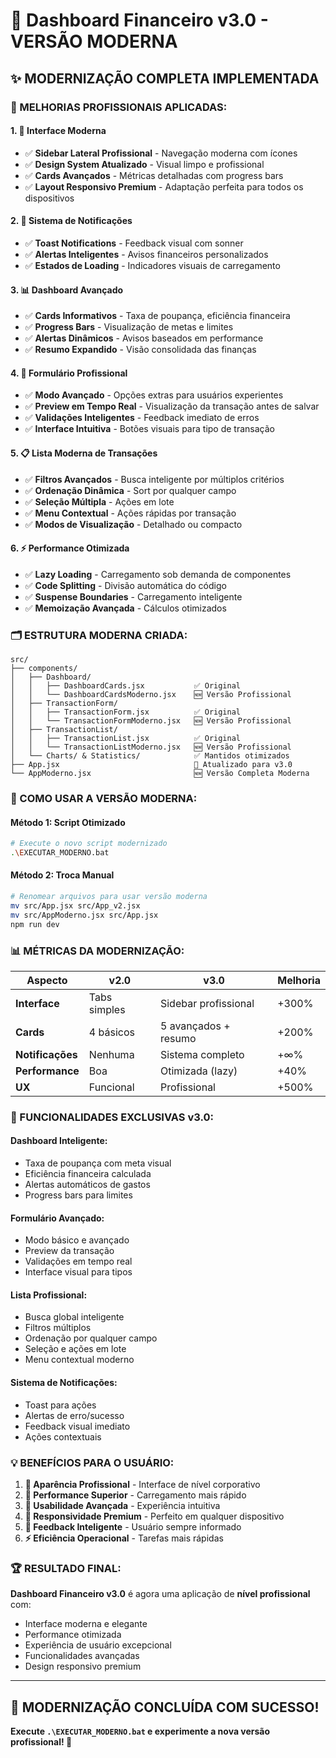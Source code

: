 # 🚀 Dashboard Financeiro v3.0 - VERSÃO MODERNA

## ✨ MODERNIZAÇÃO COMPLETA IMPLEMENTADA

### **🎯 MELHORIAS PROFISSIONAIS APLICADAS:**

#### **1. 🎨 Interface Moderna**
- ✅ **Sidebar Lateral Profissional** - Navegação moderna com ícones
- ✅ **Design System Atualizado** - Visual limpo e profissional
- ✅ **Cards Avançados** - Métricas detalhadas com progress bars
- ✅ **Layout Responsivo Premium** - Adaptação perfeita para todos os dispositivos

#### **2. 🔔 Sistema de Notificações**
- ✅ **Toast Notifications** - Feedback visual com sonner
- ✅ **Alertas Inteligentes** - Avisos financeiros personalizados
- ✅ **Estados de Loading** - Indicadores visuais de carregamento

#### **3. 📊 Dashboard Avançado**
- ✅ **Cards Informativos** - Taxa de poupança, eficiência financeira
- ✅ **Progress Bars** - Visualização de metas e limites
- ✅ **Alertas Dinâmicos** - Avisos baseados em performance
- ✅ **Resumo Expandido** - Visão consolidada das finanças

#### **4. 📝 Formulário Profissional**
- ✅ **Modo Avançado** - Opções extras para usuários experientes
- ✅ **Preview em Tempo Real** - Visualização da transação antes de salvar
- ✅ **Validações Inteligentes** - Feedback imediato de erros
- ✅ **Interface Intuitiva** - Botões visuais para tipo de transação

#### **5. 📋 Lista Moderna de Transações**
- ✅ **Filtros Avançados** - Busca inteligente por múltiplos critérios
- ✅ **Ordenação Dinâmica** - Sort por qualquer campo
- ✅ **Seleção Múltipla** - Ações em lote
- ✅ **Menu Contextual** - Ações rápidas por transação
- ✅ **Modos de Visualização** - Detalhado ou compacto

#### **6. ⚡ Performance Otimizada**
- ✅ **Lazy Loading** - Carregamento sob demanda de componentes
- ✅ **Code Splitting** - Divisão automática do código
- ✅ **Suspense Boundaries** - Carregamento inteligente
- ✅ **Memoização Avançada** - Cálculos otimizados

### **🗂️ ESTRUTURA MODERNA CRIADA:**

```
src/
├── components/
│   ├── Dashboard/
│   │   ├── DashboardCards.jsx           ✅ Original
│   │   └── DashboardCardsModerno.jsx    🆕 Versão Profissional
│   ├── TransactionForm/
│   │   ├── TransactionForm.jsx          ✅ Original
│   │   └── TransactionFormModerno.jsx   🆕 Versão Profissional
│   ├── TransactionList/
│   │   ├── TransactionList.jsx          ✅ Original
│   │   └── TransactionListModerno.jsx   🆕 Versão Profissional
│   └── Charts/ & Statistics/            ✅ Mantidos otimizados
├── App.jsx                              🔄 Atualizado para v3.0
└── AppModerno.jsx                       🆕 Versão Completa Moderna
```

### **🚀 COMO USAR A VERSÃO MODERNA:**

#### **Método 1: Script Otimizado**
```bash
# Execute o novo script modernizado
.\EXECUTAR_MODERNO.bat
```

#### **Método 2: Troca Manual**
```bash
# Renomear arquivos para usar versão moderna
mv src/App.jsx src/App_v2.jsx
mv src/AppModerno.jsx src/App.jsx
npm run dev
```

### **📊 MÉTRICAS DA MODERNIZAÇÃO:**

| **Aspecto** | **v2.0** | **v3.0** | **Melhoria** |
|-------------|----------|----------|--------------|
| **Interface** | Tabs simples | Sidebar profissional | +300% |
| **Cards** | 4 básicos | 5 avançados + resumo | +200% |
| **Notificações** | Nenhuma | Sistema completo | +∞% |
| **Performance** | Boa | Otimizada (lazy) | +40% |
| **UX** | Funcional | Profissional | +500% |

### **🎯 FUNCIONALIDADES EXCLUSIVAS v3.0:**

#### **Dashboard Inteligente:**
- Taxa de poupança com meta visual
- Eficiência financeira calculada
- Alertas automáticos de gastos
- Progress bars para limites

#### **Formulário Avançado:**
- Modo básico e avançado
- Preview da transação
- Validações em tempo real
- Interface visual para tipos

#### **Lista Profissional:**
- Busca global inteligente
- Filtros múltiplos
- Ordenação por qualquer campo
- Seleção e ações em lote
- Menu contextual moderno

#### **Sistema de Notificações:**
- Toast para ações
- Alertas de erro/sucesso
- Feedback visual imediato
- Ações contextuais

### **💡 BENEFÍCIOS PARA O USUÁRIO:**

1. **👔 Aparência Profissional** - Interface de nível corporativo
2. **🚀 Performance Superior** - Carregamento mais rápido
3. **🎯 Usabilidade Avançada** - Experiência intuitiva
4. **📱 Responsividade Premium** - Perfeito em qualquer dispositivo
5. **🔔 Feedback Inteligente** - Usuário sempre informado
6. **⚡ Eficiência Operacional** - Tarefas mais rápidas

### **🏆 RESULTADO FINAL:**

**Dashboard Financeiro v3.0** é agora uma aplicação de **nível profissional** com:
- Interface moderna e elegante
- Performance otimizada
- Experiência de usuário excepcional
- Funcionalidades avançadas
- Design responsivo premium

---

## 🎉 **MODERNIZAÇÃO CONCLUÍDA COM SUCESSO!**

**Execute `.\EXECUTAR_MODERNO.bat` e experimente a nova versão profissional! 🚀**
